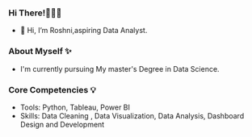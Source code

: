 ### **Hi There!🙋🏻‍♀️**

- 👋 Hi, I’m Roshni,aspiring Data Analyst.

### **About Myself ✨**

- I'm currently pursuing My master's Degree in Data Science.

### **Core Competencies 💡**

- Tools: Python, Tableau, Power BI
- Skills: Data Cleaning , Data Visualization, Data Analysis, Dashboard Design and Development
<!---
Roshniiii/Roshniiii is a ✨ special ✨ repository because its `README.md` (this file) appears on your GitHub profile.
You can click the Preview link to take a look at your changes.
--->

